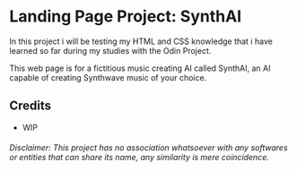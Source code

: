 # Landing Page Project: SynthAI
In this project i will be testing my HTML and CSS knowledge that i have learned so far during my studies with the Odin Project.

This web page is for a fictitious music creating AI called SynthAI, an AI capable of creating Synthwave music of your choice.

## Credits
- WIP

###### Disclaimer: This project has no association whatsoever with any softwares or entities that can share its name, any similarity is mere coincidence.
